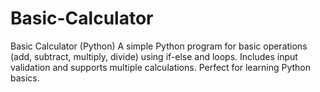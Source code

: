 # Basic-Calculator
Basic Calculator (Python) A simple Python program for basic operations (add, subtract, multiply, divide) using if-else and loops. Includes input validation and supports multiple calculations. Perfect for learning Python basics.
